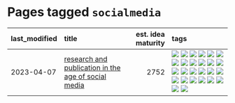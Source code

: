 # Pages tagged `socialmedia`

|last_modified|title|est. idea maturity|tags
|:---|:---|---:|:---|
|2023-04-07|[research and publication in the age of social media](../research-and-social.md)|2752|[![](https://img.shields.io/badge/tag-arxiv-d7de4b)](../tags/arxiv.md) [![](https://img.shields.io/badge/tag-citation-e54ba1)](../tags/citation.md) [![](https://img.shields.io/badge/tag-corrections-426a5f)](../tags/corrections.md) [![](https://img.shields.io/badge/tag-credit-e3b2c7)](../tags/credit.md) [![](https://img.shields.io/badge/tag-curation-dafbc7)](../tags/curation.md) [![](https://img.shields.io/badge/tag-discoverability-7064e0)](../tags/discoverability.md) [![](https://img.shields.io/badge/tag-discussion-6819c6)](../tags/discussion.md) [![](https://img.shields.io/badge/tag-feed-11772b)](../tags/feed.md) [![](https://img.shields.io/badge/tag-git-98b52b)](../tags/git.md) [![](https://img.shields.io/badge/tag-git-98b52b)](../tags/git.md) [![](https://img.shields.io/badge/tag-historyofscience-5fba1d)](../tags/historyofscience.md) [![](https://img.shields.io/badge/tag-mastodon-587798)](../tags/mastodon.md) [![](https://img.shields.io/badge/tag-openreview-2c91b4)](../tags/openreview.md) [![](https://img.shields.io/badge/tag-paperswithcode-d2ea1b)](../tags/paperswithcode.md) [![](https://img.shields.io/badge/tag-platform-dce8fa)](../tags/platform.md) [![](https://img.shields.io/badge/tag-publication-dad82b)](../tags/publication.md) [![](https://img.shields.io/badge/tag-reproducibility-82f36e)](../tags/reproducibility.md) [![](https://img.shields.io/badge/tag-research-ac8815)](../tags/research.md) [![](https://img.shields.io/badge/tag-retractions-161a53)](../tags/retractions.md) [![](https://img.shields.io/badge/tag-search-b3194)](../tags/search.md) [![](https://img.shields.io/badge/tag-socialmedia-34720)](../tags/socialmedia.md) [![](https://img.shields.io/badge/tag-stackoverflow-db71cb)](../tags/stackoverflow.md) [![](https://img.shields.io/badge/tag-subscription-71e862)](../tags/subscription.md) [![](https://img.shields.io/badge/tag-transparency-96f12e)](../tags/transparency.md) [![](https://img.shields.io/badge/tag-twitter-ad342b)](../tags/twitter.md) [![](https://img.shields.io/badge/tag-validation-a3a5e9)](../tags/validation.md)|